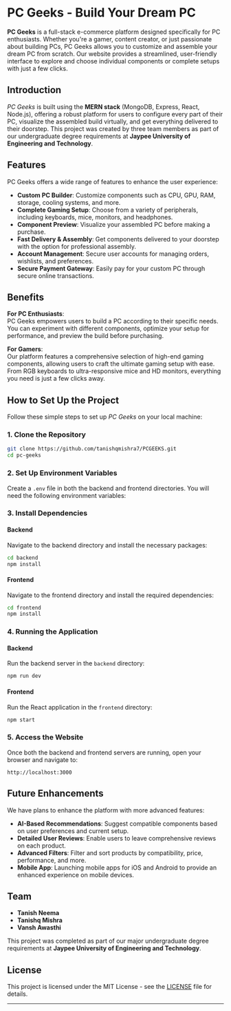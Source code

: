 # PC Geeks - Build Your Dream PC

**PC Geeks** is a full-stack e-commerce platform designed specifically for PC enthusiasts. Whether you're a gamer, content creator, or just passionate about building PCs, PC Geeks allows you to customize and assemble your dream PC from scratch. Our website provides a streamlined, user-friendly interface to explore and choose individual components or complete setups with just a few clicks.

## Introduction

*PC Geeks* is built using the **MERN stack** (MongoDB, Express, React, Node.js), offering a robust platform for users to configure every part of their PC, visualize the assembled build virtually, and get everything delivered to their doorstep. This project was created by three team members as part of our undergraduate degree requirements at **Jaypee University of Engineering and Technology**.

## Features

PC Geeks offers a wide range of features to enhance the user experience:

- **Custom PC Builder**: Customize components such as CPU, GPU, RAM, storage, cooling systems, and more.
- **Complete Gaming Setup**: Choose from a variety of peripherals, including keyboards, mice, monitors, and headphones.
- **Component Preview**: Visualize your assembled PC before making a purchase.
- **Fast Delivery & Assembly**: Get components delivered to your doorstep with the option for professional assembly.
- **Account Management**: Secure user accounts for managing orders, wishlists, and preferences.
- **Secure Payment Gateway**: Easily pay for your custom PC through secure online transactions.

## Benefits

**For PC Enthusiasts**:  
PC Geeks empowers users to build a PC according to their specific needs. You can experiment with different components, optimize your setup for performance, and preview the build before purchasing.

**For Gamers**:  
Our platform features a comprehensive selection of high-end gaming components, allowing users to craft the ultimate gaming setup with ease. From RGB keyboards to ultra-responsive mice and HD monitors, everything you need is just a few clicks away.

## How to Set Up the Project

Follow these simple steps to set up *PC Geeks* on your local machine:

### 1. Clone the Repository
```bash
git clone https://github.com/tanishqmishra7/PCGEEKS.git
cd pc-geeks
```

### 2. Set Up Environment Variables
Create a `.env` file in both the backend and frontend directories. You will need the following environment variables:

### 3. Install Dependencies

#### Backend
Navigate to the backend directory and install the necessary packages:
```bash
cd backend
npm install
```

#### Frontend
Navigate to the frontend directory and install the required dependencies:
```bash
cd frontend
npm install
```

### 4. Running the Application

#### Backend
Run the backend server in the `backend` directory:
```bash
npm run dev
```

#### Frontend
Run the React application in the `frontend` directory:
```bash
npm start
```

### 5. Access the Website
Once both the backend and frontend servers are running, open your browser and navigate to:
```
http://localhost:3000
```

## Future Enhancements

We have plans to enhance the platform with more advanced features:
- **AI-Based Recommendations**: Suggest compatible components based on user preferences and current setup.
- **Detailed User Reviews**: Enable users to leave comprehensive reviews on each product.
- **Advanced Filters**: Filter and sort products by compatibility, price, performance, and more.
- **Mobile App**: Launching mobile apps for iOS and Android to provide an enhanced experience on mobile devices.

## Team

- **Tanish Neema**
- **Tanishq Mishra**
- **Vansh Awasthi**

This project was completed as part of our major undergraduate degree requirements at **Jaypee University of Engineering and Technology**.

## License

This project is licensed under the MIT License - see the [LICENSE](https://github.com/tanishqmishra7/PCGEEKS/blob/main/LICENSE) file for details.

---
